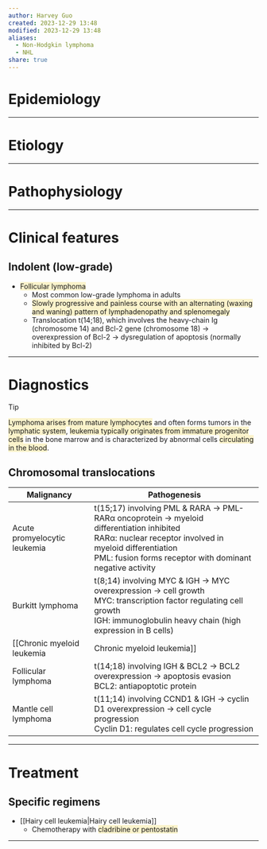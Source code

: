 ```yaml
---
author: Harvey Guo
created: 2023-12-29 13:48
modified: 2023-12-29 13:48
aliases:
  - Non-Hodgkin lymphoma
  - NHL
share: true
---
```

# Epidemiology


---
# Etiology


---
# Pathophysiology


---
# Clinical features
## Indolent (low-grade)
- <span style="background:rgba(240, 200, 0, 0.2)">Follicular lymphoma</span>	
	- Most common low-grade lymphoma in adults
	- <span style="background:rgba(240, 200, 0, 0.2)">Slowly progressive and painless course with an alternating (waxing and waning) pattern of lymphadenopathy and splenomegaly</span>
	- Translocation t(14;18), which involves the heavy-chain Ig (chromosome 14) and Bcl-2 gene (chromosome 18) → overexpression of Bcl-2 → dysregulation of apoptosis (normally inhibited by Bcl-2)

---
# Diagnostics
>[!tip] 
><span style="background:rgba(240, 200, 0, 0.2)">Lymphoma arises from mature lymphocytes</span> and often forms tumors in the <span style="background:rgba(240, 200, 0, 0.2)">lymphatic system</span>, <span style="background:rgba(240, 200, 0, 0.2)">leukemia typically originates from immature progenitor cells</span> in the bone marrow and is characterized by abnormal cells <span style="background:rgba(240, 200, 0, 0.2)">circulating in the blood</span>.
## Chromosomal translocations

| Malignancy                   | Pathogenesis                                                                                                                                                                                                         |
|------------------------------|----------------------------------------------------------------------------------------------------------------------------------------------------------------------------------------------------------------------|
| Acute promyelocytic leukemia | t(15;17) involving PML & RARA → PML-RARα oncoprotein → myeloid differentiation inhibited<br>RARα: nuclear receptor involved in myeloid differentiation<br>PML: fusion forms receptor with dominant negative activity |
| Burkitt lymphoma             | t(8;14) involving MYC & IGH → MYC overexpression → cell growth<br>MYC: transcription factor regulating cell growth<br>IGH: immunoglobulin heavy chain (high expression in B cells)                                   |
| [[Chronic myeloid leukemia|Chronic myeloid leukemia]]     | t(9;22) involving ABL1 & BCR → BCR-ABL1 oncoprotein → cell proliferation<br>ABL1: nonreceptor tyrosine kinase<br>BCR: fusion leads to activation                                                                     |
| Follicular lymphoma          | t(14;18) involving IGH & BCL2 → BCL2 overexpression → apoptosis evasion<br>BCL2: antiapoptotic protein                                                                                                               |
| Mantle cell lymphoma         | t(11;14) involving CCND1 & IGH → cyclin D1 overexpression → cell cycle progression<br>Cyclin D1: regulates cell cycle progression                                                                                    |


---
# Treatment
## Specific regimens
- [[Hairy cell leukemia|Hairy cell leukemia]]
	- Chemotherapy with <span style="background:rgba(240, 200, 0, 0.2)">cladribine or pentostatin</span>

---
